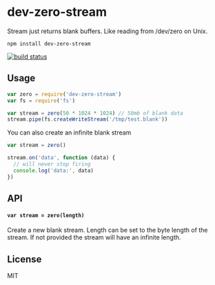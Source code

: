 # dev-zero-stream

Stream just returns blank buffers. Like reading from /dev/zero on Unix.

```
npm install dev-zero-stream
```

[![build status](https://travis-ci.org/mafintosh/dev-zero-stream.svg?branch=master)](http://travis-ci.org/mafintosh/dev-zero-stream)

## Usage

``` js
var zero = require('dev-zero-stream')
var fs = require('fs')

var stream = zero(50 * 1024 * 1024) // 50mb of blank data
stream.pipe(fs.createWriteStream('/tmp/test.blank'))
```

You can also create an infinite blank stream

``` js
var stream = zero()

stream.on('data', function (data) {
  // will never stop firing
  console.log('data:', data)
})
```

## API

#### `var stream = zero(length)`

Create a new blank stream. Length can be set to the byte length of the stream.
If not provided the stream will have an infinite length.

## License

MIT

